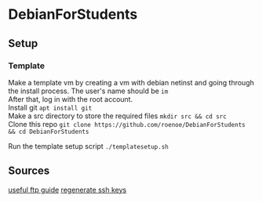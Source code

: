 # DebianForStudents

## Setup

### Template
Make a template vm by creating a vm with debian netinst and going through the install process. The user's name should be `im`\
After that, log in with the root account.\
Install git `apt install git`\
Make a src directory to store the required files `mkdir src && cd src`\
Clone this repo `git clone https://github.com/roenoe/DebianForStudents && cd DebianForStudents`

Run the template setup script `./templatesetup.sh`

## Sources
[useful ftp guide](https://www.digitalocean.com/community/tutorials/how-to-set-up-vsftpd-for-a-user-s-directory-on-ubuntu-20-04)
[regenerate ssh keys](https://www.cyberciti.biz/faq/howto-regenerate-openssh-host-keys/)
